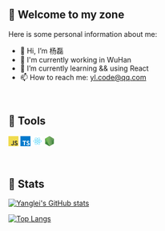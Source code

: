 ## 🚀 Welcome to my zone

Here is some personal information about me:
- 👋 Hi, I’m 杨磊
- 🔭 I'm currently working in WuHan
- 🌱 I’m currently learning && using React
- 📫 How to reach me: yl.code@qq.com
<br/>

<!---
yl-code/yl-code is a ✨ special ✨ repository because its `README.md` (this file) appears on your GitHub profile.
You can click the Preview link to take a look at your changes.
--->

## 🔫 Tools
<code><img height="20" src="https://raw.githubusercontent.com/github/explore/80688e429a7d4ef2fca1e82350fe8e3517d3494d/topics/javascript/javascript.png"></code>
<code><img height="20" src="https://raw.githubusercontent.com/github/explore/80688e429a7d4ef2fca1e82350fe8e3517d3494d/topics/typescript/typescript.png"></code>
<code><img height="20" src="https://raw.githubusercontent.com/github/explore/80688e429a7d4ef2fca1e82350fe8e3517d3494d/topics/react/react.png"></code>
<code><img height="20" src="https://raw.githubusercontent.com/github/explore/80688e429a7d4ef2fca1e82350fe8e3517d3494d/topics/nodejs/nodejs.png"></code>  
<!-- <code><img height="20" src="https://nextjs.org/static/favicon/favicon-32x32.png"></code> -->
<br/>

## 🌴 Stats
[![Yanglei's GitHub stats](https://github-readme-stats.vercel.app/api?username=yl-code&card_width=400&include_all_commits=true&count_private=true&show_icons=true&theme=cobalt)](https://github.com/yl-code)

[![Top Langs](https://github-readme-stats.vercel.app/api/top-langs/?username=yl-code&layout=compact&card_width=445)](https://github.com/yl-code)

